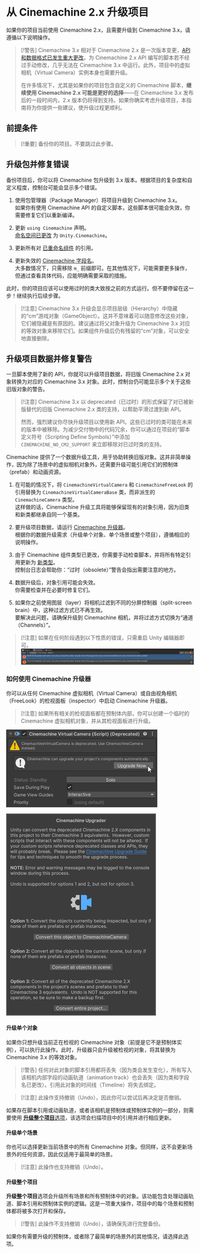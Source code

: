 # 从 Cinemachine 2.x 升级项目

如果你的项目当前使用 Cinemachine 2.x，且需要升级到 Cinemachine 3.x，请遵循以下说明操作。

> [!警告]
> Cinemachine 3.x 相对于 Cinemachine 2.x 是一次版本变更，[API 和数据格式已发生重大更改](whats-new.md#major-api-changes)。为 Cinemachine 2.x API 编写的脚本若不经过手动修改，几乎无法在 Cinemachine 3.x 中运行。此外，项目中的虚拟相机（Virtual Camera）实例本身也需要升级。
>
> 在许多情况下，尤其是如果你的项目包含自定义的 Cinemachine 脚本，**继续使用 Cinemachine 2.x 可能是更好的选择**——在 Cinemachine 3.x 发布后的一段时间内，2.x 版本仍将得到支持。如果你确实考虑升级项目，本指南将为你提供一些建议，使升级过程更顺利。


## 前提条件

> [!重要]
> 备份你的项目。不要跳过此步骤。


## 升级包并修复错误

备份项目后，你可以将 Cinemachine 包升级到 3.x 版本。根据项目的复杂度和自定义程度，控制台可能会显示多个错误。

1. 使用包管理器（Package Manager）将项目升级到 Cinemachine 3.x。  
   如果你有使用 Cinemachine API 的自定义脚本，这些脚本很可能会失效，你需要修复它们以重新编译。

2. 更新 `using Cinemachine` 声明。  
   [命名空间已更改](whats-new.md#new-namespaces) 为 `Unity.Cinemachine`。

3. 更新所有对 [已重命名组件](whats-new.md#renamed-components) 的引用。

4. 更新失效的 [Cinemachine 字段名](whats-new.md#renamed-fields)。  
   大多数情况下，只需移除 `m_` 前缀即可。在其他情况下，可能需要更多操作，但通过查看具体代码，应能明确需要采取的措施。

此时，你的项目应该可以使用过时的类大致按之前的方式运行。但不要停留在这一步！继续执行后续步骤。

> [!注意]
> Cinemachine 3.x 升级会显示项目层级（Hierarchy）中隐藏的“cm”游戏对象（GameObject）。这并不意味着可以随意修改这些对象，它们被隐藏是有原因的。建议通过将父对象升级为 Cinemachine 3.x 对应的等效对象来移除它们。如果组件升级后仍有残留的“cm”对象，可以安全地直接删除。


## 升级项目数据并修复警告

一旦脚本使用了新的 API，你就可以升级项目数据，将旧版 Cinemachine 2.x 对象转换为对应的 Cinemachine 3.x 对象。此时，控制台仍可能显示多个关于这些旧版对象的警告。

> [!注意]
> Cinemachine 3.x 以 deprecated（已过时）的形式保留了对已被新版替代的旧版 Cinemachine 2.x 类的支持，以帮助平滑过渡到新 API。
>
> 然而，强烈建议你尽快升级项目以使用新 API。这些已过时的类可能在未来的版本中被移除。为减少交付物中的代码冗余，你可以通过在项目的“脚本定义符号（Scripting Define Symbols）”中添加 `CINEMACHINE_NO_CM2_SUPPORT` 来立即移除对已过时类的支持。

Cinemachine 提供了一个数据升级工具，用于协助转换旧版对象。这并非简单操作，因为除了场景中的虚拟相机对象外，还需要升级可能引用它们的预制体（prefab）和动画资源。

1. 在可能的情况下，将 `CinemachineVirtualCamera` 和 `CinemachineFreeLook` 的引用替换为 `CinemachineVirtualCameraBase` 类，而非派生的 `CinemachineCamera` 类型。  
   这样做的话，Cinemachine 升级工具将能够保留现有的对象引用，因为旧类和新类都继承自同一个基类。

2. 要升级项目数据，请运行 [Cinemachine 升级器](#如何使用-cinemachine-升级器)。  
   根据你的数据升级需求（升级单个对象、单个场景或整个项目），遵循相应的说明操作。

3. 由于 Cinemachine 组件类型已更改，你需要手动检查脚本，并将所有特定引用更新为 [新类型](whats-new.md#new-components-with-clearer-names)。  
   控制台日志会帮助你：“过时（obsolete）”警告会指出需要注意的地方。

4. 数据升级后，对象引用可能会失效。  
   你需要检查并在必要时修复它们。

5. 如果你之前使用图层（layer）将相机过滤到不同的分屏控制器（split-screen brain）中，这种过滤方式已不再生效。  
   要解决此问题，请确保升级到 Cinemachine 相机，并将过滤方式切换为“通道（Channels）”。

> [!注意]
> 如果在任何阶段遇到以下性质的错误，只需重启 Unity 编辑器即可。
> ![程序集错误](images/AssemblyErrors.png)


### 如何使用 Cinemachine 升级器

你可以从任何 Cinemachine 虚拟相机（Virtual Camera）或自由视角相机（FreeLook）的检视面板（inspector）中启动 Cinemachine 升级器。

> [!注意]
> 如果所有相关的检视面板都在预制体内部，你可以创建一个临时的 Cinemachine 虚拟相机对象，并从其检视面板进行升级。

![启动升级器工具](images/CinemachineUpgraderLauncher.png)

![升级器工具](images/Upgrader.png)


#### 升级单个对象

如果你只想升级当前正在检视的 Cinemachine 对象（前提是它不是预制体实例），可以执行此操作。此时，升级器只会升级被检视的对象，将其替换为 Cinemachine 3.x 的等效对象。

> [!警告]
> 任何对此对象的脚本引用都将丢失（因为类会发生变化），所有写入该相机内部字段的动画轨道（animation track）也会丢失（因为类和字段名已更改）。引用此对象的时间线（Timeline）将失去绑定。

> [!注意]
> 此操作支持撤销（Undo），因此你可以尝试后再决定是否撤销。

如果存在脚本引用或动画轨道，或者该相机是预制体或预制体实例的一部分，则需要使用 [**升级整个项目**选项](#升级整个项目)，该选项会扫描项目中的引用并进行相应更新。


#### 升级单个场景

你也可以选择更新当前场景中的所有 Cinemachine 对象。但同样，这不会更新场景外的任何资源，因此仅适用于最简单的场景。

> [!注意]
> 此操作也支持撤销（Undo）。


#### 升级整个项目

**升级整个项目**选项会升级所有场景和所有预制体中的对象。该功能包含处理动画轨道、脚本引用和预制体实例的逻辑。这是一项重大操作，项目中的每个场景和预制体都将被多次打开和保存。

> [!警告]
> 此操作不支持撤销（Undo），请确保先进行完整备份。

如果你有需要升级的预制体，或者除了最简单的场景外的其他情况，请选择此选项。
